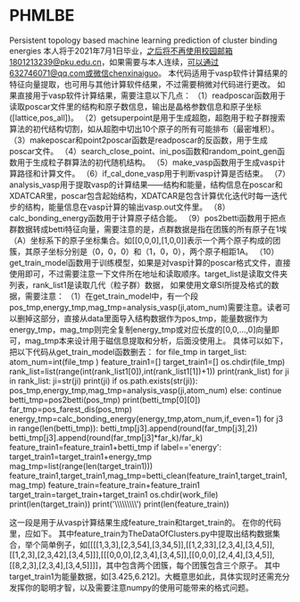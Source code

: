 # PHMLBE
Persistent topology based machine learning prediction of cluster binding energies
本人将于2021年7月1日毕业，之后将不再使用校园邮箱1801213239@pku.edu.cn，如果需要与本人连续，可以通过632746071@qq.com或微信chenxinaiguo。
本代码适用于vasp软件计算结果的特征向量提取，也可用与其他计算软件结果，不过需要稍微对代码进行更改。
如果直接用于vasp软件计算结果，需要注意以下几点：
  （1）readposcar函数用于读取poscar文件里的结构和原子数信息，输出是晶格参数信息和原子坐标([lattice,pos_all])。
  （2）getsuperpoint是用于生成超胞，超胞用于粒子群搜索算法的初代结构切割，如从超胞中切出10个原子的所有可能排布（最密堆积）。
  （3）makeposcar和point2poscar函数是readposcar的反函数，用于生成poscar文件。
  （4）search_close_point、ini_pos函数和random_point_gen函数用于生成粒子群算法的初代随机结构。
  （5）make_vasp函数用于生成vasp计算路径和计算文件。
  （6）if_cal_done_vasp用于判断vasp计算是否结束。
  （7）analysis_vasp用于提取vasp的计算结果——结构和能量，结构信息在poscar和XDATCAR里，poscar包含起始结构，XDATCAR是包含计算优化迭代时每一迭代步的结构，能量信息在vasp计算的输出vasp.out文件里。
  （8）calc_bonding_energy函数用于计算原子结合能。
  （9）pos2betti函数用于把点群数据转成betti特征向量，需要注意的是，点群数据是指在团簇的所有原子在1埃（A）坐标系下的原子坐标集合。如[[0,0,0],[1,0,0]]表示一个两个原子构成的团簇，其原子坐标分别是（0，0，0）和（1，0，0），两个原子相距1A。
  （10）get_train_model函数用于训练模型，如果是对vasp计算的poscar格式文件，直接使用即可，不过需要注意一下文件所在地址和读取顺序。target_list是读取文件夹列表，rank_list1是读取几代（粒子群）数据，
如果使用文章SI所提及格式的数据，需要注意：
  （1）在get_train_model中，有一个段pos_tmp,energy_tmp,mag_tmp=analysis_vasp(ji,atom_num)需要注意。读者可以删掉这部分，直接从data里面导入结构数据作为pos_tmp，能量数据作为energy_tmp，mag_tmp则完全复制energy_tmp或对应长度的[0,0,...,0]向量即可，mag_tmp本来设计用于磁信息提取和分析，后面没使用上。
  具体可以如下，把以下代码从get_train_model函数删去：
    for file_tmp in target_list:          
        atom_num=int(file_tmp )
        feature_train1=[]
        target_train1=[]
        os.chdir(file_tmp)
        rank_list=list(range(int(rank_list1[0]),int(rank_list1[1])+1))
        print(rank_list)
        for ji in rank_list:
            ji=str(ji)
            print(ji)
            if os.path.exists(str(ji)):
                pos_tmp,energy_tmp,mag_tmp=analysis_vasp(ji,atom_num)
            else:
                continue
            betti_tmp=pos2betti(pos_tmp)
            print(betti_tmp[0][0])
            far_tmp=pos_farest_dis(pos_tmp)
            energy_tmp=calc_bonding_energy(energy_tmp,atom_num,if_even=1)
           for j3 in range(len(betti_tmp)):
                betti_tmp[j3].append(round(far_tmp[j3],2))
                betti_tmp[j3].append(round(far_tmp[j3]*far_k)/far_k)
            feature_train1=feature_train1+betti_tmp
            if label=='energy':
                target_train1=target_train1+energy_tmp
        mag_tmp=list(range(len(target_train1)))
        feature_train1,target_train1,mag_tmp=betti_clean(feature_train1,target_train1,mag_tmp)
        feature_train=feature_train+feature_train1
        target_train=target_train+target_train1
        os.chdir(work_file)
        print(len(target_train))
        print('\\\\\\\\\\\\\\\\\\')
        print(len(feature_train))
 
 这一段是用于从vasp计算结果生成feature_train和target_train的。
 在你的代码里，应如下。
 其中feature_train为TheDataOfClusters.py中提取出结构数据集合，举个简单例子，如[[[[1,3,3],[2,3,54],[3,34,5]],[[1,2,33],[2,3,4],[3,4,5]],[[1,2,3],[2,3,42],[3,4,5]]],[[[0,0,0],[2,3,4],[3,4,5]],[[0,0,0],[2,4,4],[3,4,5]],[[8,2,3],[2,3,4],[3,4,5]]]]，其中包含两个团簇，每个团簇包含三个原子。
 其中target_train1为能量数据，如[3.425,6.212]。大概意思如此，具体实现时还需充分发挥你的聪明才智，以及需要注意numpy的使用可能带来的格式问题。
